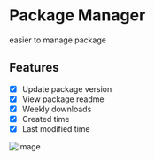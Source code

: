 # Package Manager

easier to manage package

## Features

- [x] Update package version
- [x] View package readme
- [x] Weekly downloads
- [x] Created time
- [x] Last modified time

![image](./media/pm.gif)
